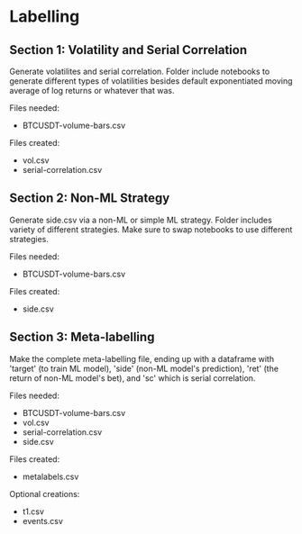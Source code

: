 # Labelling
## Section 1: Volatility and Serial Correlation
Generate volatilites and serial correlation. Folder include notebooks to generate different types of volatilities besides default exponentiated moving average of log returns or whatever that was. 

Files needed: 
- BTCUSDT-volume-bars.csv

Files created:
- vol.csv
- serial-correlation.csv

## Section 2: Non-ML Strategy
Generate side.csv via a non-ML or simple ML strategy. Folder includes variety of different strategies. Make sure to swap notebooks to use different strategies. 

Files needed: 
- BTCUSDT-volume-bars.csv

Files created:
- side.csv

## Section 3: Meta-labelling
Make the complete meta-labelling file, ending up with a dataframe with 'target' (to train ML model), 'side' (non-ML model's prediction), 'ret' (the return of non-ML model's bet), and 'sc' which is serial correlation. 

Files needed: 
- BTCUSDT-volume-bars.csv
- vol.csv
- serial-correlation.csv
- side.csv

Files created:
- metalabels.csv

Optional creations:
- t1.csv
- events.csv